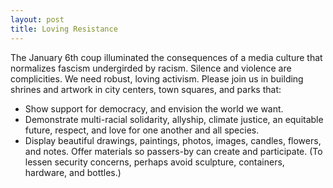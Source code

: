 ```yaml
---
layout: post
title: Loving Resistance
---
```


The January 6th coup illuminated the consequences of a media culture that normalizes fascism undergirded by racism.
 Silence and violence are complicities.
  We need robust, loving activism.
   Please join us in building shrines and artwork in city centers, town squares, and parks that:

* Show support for democracy, and envision the world we want.
* Demonstrate multi-racial solidarity, allyship, climate justice, an equitable future, respect, and love for one another and all species.
* Display beautiful drawings, paintings, photos, images, candles, flowers, and notes. Offer materials so passers-by can create and participate. (To lessen security concerns, perhaps avoid sculpture, containers, hardware, and bottles.)

